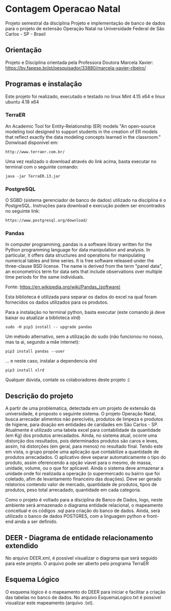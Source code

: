 # Contagem Operacao Natal

Projeto semestral da disciplina Projeto e implementação de banco de dados para o projeto de extensão Operação Natal na Universidade Federal de São Carlos - SP - Brasil

## Orientação

Projeto e Disciplina orientada pela Professora Doutora Marcela Xavier: https://bv.fapesp.br/pt/pesquisador/33880/marcela-xavier-ribeiro/

## Programas e instalação

Este projeto foi realizado, executado e testado no linux Mint 4.15 x64 e linux ubuntu 4.18 x64 

### TerraER

An Academic Tool for Entity-Relationship (ER) models
"An open-source modeling tool designed to support students in the creation of ER models that reflect exactly the data modeling concepts learned in the classroom."
Donwload disponível em:

```
http://www.terraer.com.br/
```

Uma vez realizado o download através do link acima, basta executar no terminal com o seguinte comando:

```
java -jar TerraER.13.jar
```

### PostgreSQL

O SGBD (sistema gerenciador de banco de dados) utilizado na disciplina é o PostgreSQL.
Instruções para download e execução podem ser encontrados no seguinte link:

```
https://www.postgresql.org/download/
```

### Pandas

In computer programming, pandas is a software library written for the Python programming language for data manipulation and analysis. In particular, it offers data structures and operations for manipulating numerical tables and time series. It is free software released under the three-clause BSD license. The name is derived from the term "panel data", an econometrics term for data sets that include observations over multiple time periods for the same individuals.

Fonte: https://en.wikipedia.org/wiki/Pandas_(software)

Esta biblioteca é utilizada para separar os dados do excel na qual foram fornecidos os dados utilizados para os produtos.

Para a instalação no terminal python, basta executar (este comando já deve baixar ou atualizar a biblioteca xlrd)

```
sudo -H pip3 install -- upgrade pandas
```

Um método alternativo, sem a utilização do sudo (não funcionou no nosso, mas ta ai, segundo a mãe internet):

```
pip3 install pandas --user
```

... e neste caso, instalar a dependencia xlrd

```
pip3 install xlrd
```


Qualquer dúvida, contate os colaboradores deste projeto :)


## Descrição do projeto

A partir de uma problematica, detectada em um projeto de extensão da universidade, é proposto o seguinte sistema. O projeto Operação Natal, busca arrecadar alimentos não perecivéis, produtos de limpeza e produtos de higiene, para doação em entidades de caridades em São Carlos - SP. Atualmente é utilizado uma tabela excel para contabilidade da quantidade (em Kg) dos produtos arrecadados. Ainda, no sistema atual, ocorre uma distorção dos resultados, pois determinados produtos são caros e leves, assim, há distorções (em geral, para menos) no resultado final. 
Tendo este em vista, o grupo propõe uma aplicação que contabilize a quantidade de produtos arrecadados. O aplicativo deve separar automaticamente o tipo do produto, assim oferencendo a opção viavel para o mesmo, de massa, unidade, volume, ou o que for aplicavel. Ainda o sistema deve armazenar a unidade onde foi realizada a operação (o supermercado ou bairro que foi coletado, afim de levantamento financeiro das doações).
Deve ser gerado relatorios contendo valor de mercado, quantidade de produtos, tipos de produtos, peso total arrecadado,  quantidade em cada categoria.

Como o projeto é voltado para a disciplina de Banco de Dados, logo, neste ambiente será armazenado o diagrama entidade relacional, o mapeamento conceitual e os códigos .sql para criação do banco de dados.
Ainda, será utilizado o banco de dados POSTGRES, com a linguagem python e front-end ainda a ser definido.

## DEER - Diagrama de entidade relacionamento extendido

No arquivo DEER.xml, é possível visualizar o diagrama que será seguido para este projeto. O arquivo pode ser aberto pelo programa TerraER

## Esquema Lógico

O esquema lógico é o mapeamento do DEER para iniciar e facilitar a criação das tabelas no banco de dados. No arquivo EsquemaLogico.txt é possivel visualizar este mapeamento (arquivo .txt).